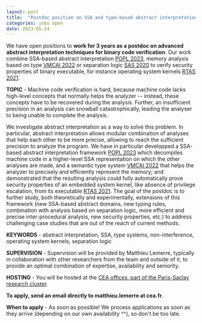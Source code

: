 ```yaml
---
layout: post
title:  "Postdoc position on SSA and type-based abstract interpretation for binary code verification"
categories: jobs open
date: 2023-05-24
---
```

We have open positions to <strong>work for 3 years as a postdoc on advanced abstract interpretation techniques for binary code verification</strong>. Our work combine SSA-based abstract interpretation [POPL 2023][POPL2023], memory analysis based on type [VMCAI 2022][VMCAI2022] or separation logic [SAS 2020][SAS2020] to verify security properties of binary executable, for instance operating system kernels [RTAS 2021][RTAS2021].

<strong>TOPIC</strong> - Machine code verification is hard, because machine code lacks high-level concepts that normally helps the analyzer -- instead, these concepts have to be recovered during the analysis. Further, an insufficient precision in an analysis can snowball catastrophically, leading the analyser to being unable to complete the analysis.

We investigate abstract interpretation as a way to solve this problem. In particular, abstract interpretation allows modular combination of analyses that help each other to be more precise, allowing to reach the sufficient precision to analyze the program. We have in particular developped a SSA-based abstract interpretation framework [POPL 2023][POPL2023] which decompiles machine code in a higher-level SSA representation on which the other analyses are made, and a semantic type system [VMCAI 2022][VMCAI2022] that helps the analyzer to precisely and efficiently represent the memory; and demonstrated that the resulting analysis could fully automatically prove security properties of an embedded system kernel, like absence of privilege escalation, from its executable [RTAS 2021][RTAS2021]. The goal of the postdoc is to further study, both theoretically and experimentally, extensions of this framework (new SSA-based abstract domains, new typing rules, combination with analysis based on separation logic, more efficient and precise inter-procedural analysis, new security properties, etc.) to address challenging case studies that are out of the reach of current methods.

<strong>KEYWORDS</strong> - abstract interpretation, SSA, type systems, non-interference, operating system kernels, separation logic

<strong>SUPERVISION</strong> - Supervision will be provided by Matthieu Lemerre, typically in collaboration with other researchers from the team and outside of it, to provide an optimal combination of expertise, availability and seniority.

<strong>HOSTING</strong> - You will be hosted at the [CEA offices, part of the Paris-Saclay research cluster][nano].

<strong>To apply, send an email directly to matthieu.lemerre at cea.fr</strong>.

<strong>When to apply</strong> - As soon as possible! We process applications as soon as they arrive (depending on our own availability ^^), so don't be too late.

[procedure]: https://binsec.github.io/jobs#practical-details-about-the-hiring-procedure-and-the-positions
[list]: https://list.cea.fr/en/cybersecurity-toward-safety-and-privacy-by-design/
[shangai]: https://www.shanghairanking.com/institution/paris-saclay-university
[clarivate]: https://clarivate.com/derwent/top100innovators/company/cea-french-alternative-energies-and-atomic-energy-commission/
[POPL2023]: https://binsec.github.io/assets/publications/papers/2023-popl-full-with-appendices.pdf (Distinguished paper award)
[VMCAI2022]: https://binsec.github.io/nutshells/vmcai-22.html
[RTAS2021]: https://binsec.github.io/nutshells/rtas-21.html (best paper award)
[SAS2020]: https://binsec.github.io/assets/publications/papers/2020-sas.pdf
[team]: https://binsec.github.io/#people
[nano]: https://goo.gl/maps/Swn77dLqrKQki7zt9
[publications]: https://binsec.github.io/publications
[walloffame]: https://binsec.github.io/achievements
[website]: https://binsec.github.io
[scienceaccueil]: https://www.science-accueil.org/en/
[ciup]: https://www.ciup.fr/en/
